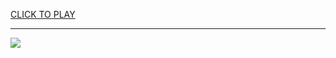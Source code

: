 
<a href="https://premium76.site?title=game_snake_bite&ref=12M">CLICK TO PLAY</a></h3>
<hr>

<a href="https://premium76.site?title=game_snake_bite&ref=12M"><img src="https://clearcache.store/games.png"></a>


